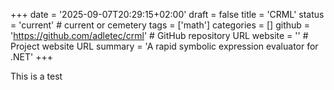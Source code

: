 +++
date = '2025-09-07T20:29:15+02:00'
draft = false
title = 'CRML'
status = 'current' # current or cemetery
tags = ['math']
categories = []
github = 'https://github.com/adletec/crml' # GitHub repository URL
website = '' # Project website URL
summary = 'A rapid symbolic expression evaluator for .NET'
+++

This is a test
